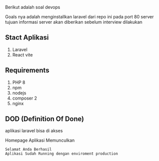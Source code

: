 Berikut adalah soal devops 

Goals nya adalah menginstallkan laravel dari repo ini pada port 80 server tujuan 
informasi server akan diberikan sebelum interview dilakukan

## Stact Aplikasi
1. Laravel 
2. React vite

## Requirements 
1. PHP 8 
1. npm 
1. nodejs
1. composer 2
1. nginx 

## DOD (Definition Of Done)
aplikasi laravel bisa di akses 

Homepage Aplikasi Memunculkan 
```
Selamat Anda Berhasil
Aplikasi Sudah Running dengan enviroment production
```